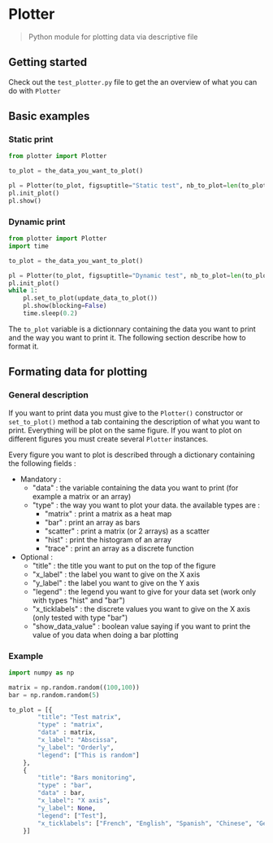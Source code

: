 # Plotter
> Python module for plotting data via descriptive file

## Getting started
Check out the `test_plotter.py` file to get the an overview of what you can do with `Plotter`

## Basic examples
### Static print
```python
from plotter import Plotter

to_plot = the_data_you_want_to_plot()

pl = Plotter(to_plot, figsuptitle="Static test", nb_to_plot=len(to_plot))
pl.init_plot()
pl.show()
```

### Dynamic print
```python
from plotter import Plotter
import time

to_plot = the_data_you_want_to_plot()

pl = Plotter(to_plot, figsuptitle="Dynamic test", nb_to_plot=len(to_plot))
pl.init_plot()
while 1:
    pl.set_to_plot(update_data_to_plot())
    pl.show(blocking=False)
    time.sleep(0.2)
```

The `to_plot` variable is a dictionnary containing the data you want to print and the way you want to print it. The following section describe how to format it.

## Formating data for plotting
### General description
If you want to print data you must give to the `Plotter()` constructor or `set_to_plot()` method a tab containing the description of what you want to print. Everything will be plot on the same figure. If you want to plot on different figures you must create several `Plotter` instances.

Every figure you want to plot is described through a dictionary containing the following fields :  
- Mandatory :
    - "data" : the variable containing the data you want to print (for example a matrix or an array)
    - "type" : the way you want to plot your data. the available types are :
        - "matrix" : print a matrix as a heat map
        - "bar" : print an array as bars
        - "scatter" : print a matrix (or 2 arrays) as a scatter
        - "hist" : print the histogram of an array
        - "trace" : print an array as a discrete function
- Optional :
    - "title" : the title you want to put on the top of the figure
    - "x_label" : the label you want to give on the X axis
    - "y_label" : the label you want to give on the Y axis
    - "legend" : the legend you want to give for your data set (work only with types "hist" and "bar")
    - "x_ticklabels" : the discrete values you want to give on the X axis (only tested with type "bar")
    - "show\_data\_value" : boolean value saying if you want to print the value of you data when doing a bar plotting 
    
### Example
```python
import numpy as np

matrix = np.random.random((100,100))
bar = np.random.random(5)

to_plot = [{
        "title": "Test matrix",
        "type" : "matrix",
        "data" : matrix,
        "x_label": "Abscissa",
        "y_label": "Orderly",
        "legend": ["This is random"]
    },
    {
        "title": "Bars monitoring",
        "type" : "bar",
        "data" : bar,
        "x_label": "X axis",
        "y_label": None,
        "legend": ["Test"],
        "x_ticklabels": ["French", "English", "Spanish", "Chinese", "German"]
    }]
```
